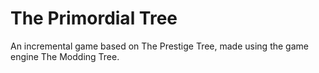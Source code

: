 # The Primordial Tree

An incremental game based on The Prestige Tree, made using the game engine The Modding Tree.
